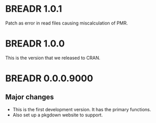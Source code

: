 # BREADR 1.0.1

Patch as error in read files causing miscalculation of PMR. 

# BREADR 1.0.0

This is the version that we released to CRAN. 

# BREADR 0.0.0.9000

## Major changes

* This is the first development version. It has the primary functions. 
* Also set up a pkgdown website to support. 


